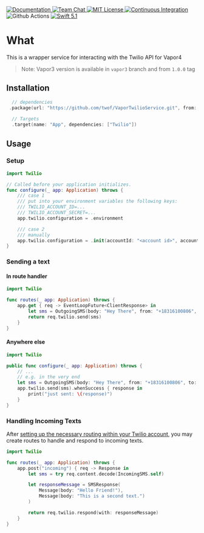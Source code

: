 
<a href="http://docs.vapor.codes/3.0/">
    <img src="http://img.shields.io/badge/read_the-docs-2196f3.svg" alt="Documentation">
</a>
<a href="https://discord.gg/vapor">
    <img src="https://img.shields.io/discord/431917998102675485.svg" alt="Team Chat">
</a>
<a href="LICENSE">
    <img src="http://img.shields.io/badge/license-MIT-brightgreen.svg" alt="MIT License">
</a>
<a href="https://circleci.com/gh/vapor/api-template">
    <img src="https://circleci.com/gh/vapor/api-template.svg?style=shield" alt="Continuous Integration">
</a>
<img src="https://img.shields.io/github/workflow/status/twof/VaporTwilioService/test" alt="Github Actions">
<a href="https://swift.org">
    <img src="http://img.shields.io/badge/swift-5.1-brightgreen.svg" alt="Swift 5.1">
</a>

# What

This is a wrapper service for interacting with the Twilio API for Vapor4
> Note: Vapor3 version is available in `vapor3` branch and from `1.0.0` tag

## Installation

```swift
  // dependencies
 .package(url: "https://github.com/twof/VaporTwilioService.git", from: "2.0.0")
 
  // Targets
  .target(name: "App", dependencies: ["Twilio"])
```

## Usage

### Setup
```swift
import Twilio

// Called before your application initializes.
func configure(_ app: Application) throws {
    /// case 1
    /// put into your environment variables the following keys:
    /// TWILIO_ACCOUNT_ID=...
    /// TWILIO_ACCOUNT_SECRET=...
    app.twilio.configuration = .environment

    /// case 2
    /// manually
    app.twilio.configuration = .init(accountId: "<account id>", accountSecret: "<account secret>")
}
```
### Sending a text

#### In route handler

```swift
import Twilio

func routes(_ app: Application) throws {
    app.get { req -> EventLoopFuture<ClientResponse> in
        let sms = OutgoingSMS(body: "Hey There", from: "+18316100806", to: "+14083688346")
        return req.twilio.send(sms)
    }
}
```

#### Anywhere else

```swift
import Twilio

public func configure(_ app: Application) throws {
    // ...
    // e.g. in the very end
    let sms = OutgoingSMS(body: "Hey There", from: "+18316100806", to: "+14083688346")
    app.twilio.send(sms).whenSuccess { response in
        print("just sent: \(response)")
    }
}
```

### Handling Incoming Texts
After [setting up the necessary routing within your Twilio account](https://www.twilio.com/docs/sms/twiml#twilios-request-to-your-application), you may create routes to handle and respond to incoming texts.

```swift
import Twilio

func routes(_ app: Application) throws {
    app.post("incoming") { req -> Response in
        let sms = try req.content.decode(IncomingSMS.self)

        let responseMessage = SMSResponse(
            Message(body: "Hello Friend!"),
            Message(body: "This is a second text.")
        )

        return req.twilio.respond(with: responseMessage)
    }
}
```
